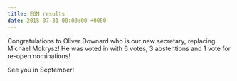 ```yaml
---
title: EGM results
date: 2015-07-31 00:00:00 +0000
---
```


Congratulations to Oliver Downard who is our new secretary, replacing Michael Mokrysz! He was voted in with 6 votes, 3 abstentions and 1 vote for re-open nominations!

See you in September!

